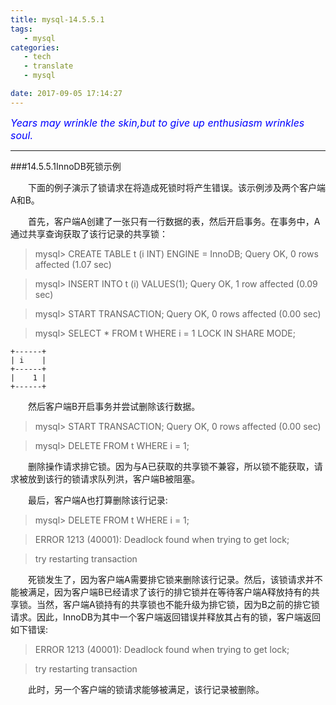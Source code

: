 ```yaml
---
title: mysql-14.5.5.1
tags: 
   - mysql
categories:
   - tech 
   - translate 
   - mysql

date: 2017-09-05 17:14:27
---
```


<font color='blue' style="font-style:italic" size="3">Years may wrinkle the skin,but to give up enthusiasm wrinkles soul.</font>

------



###14.5.5.1InnoDB死锁示例


&emsp;&emsp;下面的例子演示了锁请求在将造成死锁时将产生错误。该示例涉及两个客户端A和B。

&emsp;&emsp;首先，客户端A创建了一张只有一行数据的表，然后开启事务。在事务中，A通过共享查询获取了该行记录的共享锁：

>mysql> CREATE TABLE t (i INT) ENGINE = InnoDB;
>Query OK, 0 rows affected (1.07 sec)

>mysql> INSERT INTO t (i) VALUES(1);
>Query OK, 1 row affected (0.09 sec)

>mysql> START TRANSACTION;
>Query OK, 0 rows affected (0.00 sec)

>mysql> SELECT * FROM t WHERE i = 1 LOCK IN SHARE MODE;

    +------+
    | i    |
    +------+
    |    1 |
    +------+

&emsp;&emsp;然后客户端B开启事务并尝试删除该行数据。

>mysql> START TRANSACTION;
>Query OK, 0 rows affected (0.00 sec)

>mysql> DELETE FROM t WHERE i = 1;

&emsp;&emsp;删除操作请求排它锁。因为与A已获取的共享锁不兼容，所以锁不能获取，请求被放到该行的锁请求队列洪，客户端B被阻塞。

&emsp;&emsp;最后，客户端A也打算删除该行记录:

>mysql> DELETE FROM t WHERE i = 1;

>ERROR 1213 (40001): Deadlock found when trying to get lock;

>try restarting transaction

&emsp;&emsp;死锁发生了，因为客户端A需要排它锁来删除该行记录。然后，该锁请求并不能被满足，因为客户端B已经请求了该行的排它锁并在等待客户端A释放持有的共享锁。当然，客户端A锁持有的共享锁也不能升级为排它锁，因为B之前的排它锁请求。因此，InnoDB为其中一个客户端返回错误并释放其占有的锁，客户端返回如下错误:

>ERROR 1213 (40001): Deadlock found when trying to get lock;

>try restarting transaction

&emsp;&emsp;此时，另一个客户端的锁请求能够被满足，该行记录被删除。




